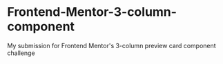 # Frontend-Mentor-3-column-component
My submission for Frontend Mentor's 3-column preview card component challenge
